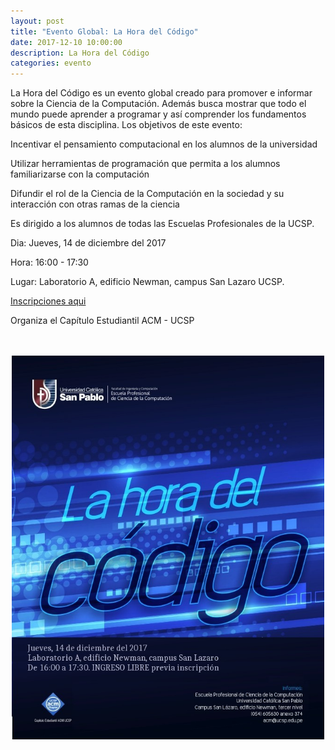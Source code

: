 ```yaml
---
layout: post
title: "Evento Global: La Hora del Código"
date: 2017-12-10 10:00:00
description: La Hora del Código
categories: evento
---
```


La Hora del Código es un evento global creado para promover e informar sobre la Ciencia de la Computación. Además busca mostrar que todo el mundo puede aprender a programar y así comprender los fundamentos básicos de esta disciplina. Los objetivos de este evento:


Incentivar el pensamiento computacional en los alumnos de la universidad

Utilizar herramientas de programación que permita a los alumnos familiarizarse con la computación

Difundir el rol de la Ciencia de la Computación en la sociedad y su interacción con otras ramas de la ciencia

Es dirigido a los alumnos de todas las Escuelas Profesionales de la UCSP.

Dia: Jueves, 14 de diciembre del 2017

Hora: 16:00 - 17:30

Lugar: Laboratorio A, edificio Newman, campus San Lazaro UCSP.


<a href="https://docs.google.com/forms/d/e/1FAIpQLSe5OIOlgsbFFzmLoEyeg94MuB1zY39DqpWvX6zUOhJrq47rbg/viewform" >Inscripciones aqui</a>

Organiza el Capítulo Estudiantil ACM - UCSP

<br>
<br>
      
<center><img class="img-responsive" src="/img/horadelcodigo.jpg"  width="500" >
</center>